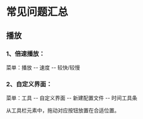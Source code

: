 # 常见问题汇总

## 播放

### 1、倍速播放：

菜单：播放 -- 速度 -- 较快/较慢

### 2、自定义界面：

菜单：工具 -- 自定义界面 -- 新建配置文件 -- 时间工具条

从工具栏元素中，拖动对应按钮放置在合适位置。